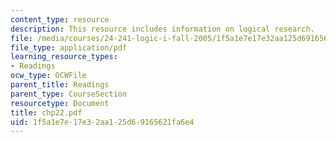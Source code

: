 ```yaml
---
content_type: resource
description: This resource includes information on logical research.
file: /media/courses/24-241-logic-i-fall-2005/1f5a1e7e17e32aa125d69165621fa6e4_chp22.pdf
file_type: application/pdf
learning_resource_types:
- Readings
ocw_type: OCWFile
parent_title: Readings
parent_type: CourseSection
resourcetype: Document
title: chp22.pdf
uid: 1f5a1e7e-17e3-2aa1-25d6-9165621fa6e4
---
```

